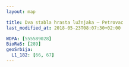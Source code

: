 ```yaml
---
layout: map

title: Dva stabla hrasta lužnjaka – Petrovac
last_modified_at: 2018-05-23T08:07:30+02:00

WDPA: [555589028]
BioRaS: [289]
geoSrbija:
  L1_182: [66, 67]
---
```

